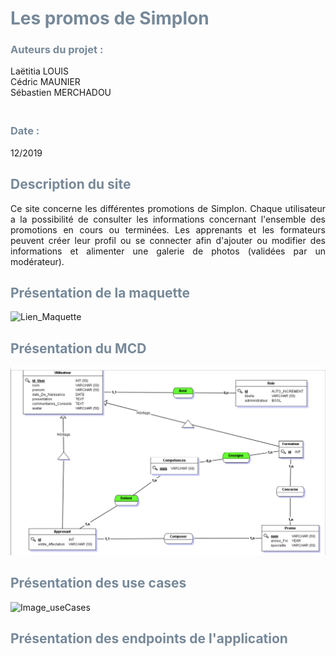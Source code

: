 # <span style="color: #778999">Les promos de Simplon </div>

### <span style="color: #778999">Auteurs du projet :
Laëtitia LOUIS<br>
Cédric MAUNIER<br>
Sébastien MERCHADOU<br>
### <span style="color: #778999"><br>Date : 
12/2019

##  <span style="color: #778999">Description du site</div>
<div align="justify"> Ce site concerne les différentes promotions de Simplon. Chaque utilisateur a la possibilité de consulter les informations concernant l'ensemble des promotions en cours ou terminées. Les apprenants et les formateurs peuvent créer leur profil ou se connecter afin d'ajouter ou modifier des informations et alimenter une galerie de photos (validées par un modérateur).</div>

## <span style="color: #778999">Présentation de la maquette</div> 
![Lien_Maquette](https://marvelapp.com/20350076)

## <span style="color: #778999">Présentation du MCD</div> 
![Image_MCD](https://github.com/LaetitiaLouis/Les_promos_Simplon/blob/master/MCD/MCD.PNG)

## <span style="color: #778999">Présentation des use cases</div> 
![Image_useCases]()

## <span style="color: #778999"> Présentation des endpoints de l'application ## 
<h3> <span style="color: #778899"> </h3>









